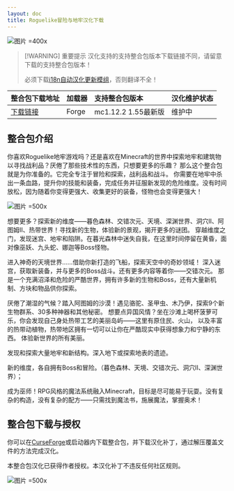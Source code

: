 ```yaml
---
layout: doc
title: Roguelike冒险与地牢汉化下载
---
```


![图片 =400x](https://media.forgecdn.net/attachments/267/833/2019-09-30_23.png)

> [!WARNING] 重要提示
> 汉化支持的支持整合包版本下载链接不同，请留意下载的支持整合包版本！
>
> 必须下载[i18n自动汉化更新模组](https://www.curseforge.com/api/v1/mods/297404/files/6351071/download)，否则翻译不全！

<DownloadLinks :methods="[
  { id: 'lanzou', text: '下载汉化', icon: '/imgs/svg/lanzou.svg', link: 'https://vmhanhuazu.lanzoui.com/s/Rad-vmct-114' },
  { id: 'bilibili', text: '专栏介绍（旧版）', icon: '/imgs/svg/bilibili.svg', link: 'https://www.bilibili.com/read/cv25214830/' },
  { id: 'curseforge', text: 'i18n自动汉化更新模组', icon: '/imgs/svg/curseforge.svg', link: 'https://www.curseforge.com/api/v1/mods/297404/files/6351071/download' },
  { id: 'lazy', text: '懒汉下载', icon: '/imgs/logo/logo_64.png', link: 'https://vmhanhuazu.lanzoui.com/s/Rad-vmct-114' }
]" />

| 整合包下载地址                                                                              | 加载器 | 支持整合包版本      | 汉化维护状态 |
| :------------------------------------------------------------------------------------------ | :----- | :------------------ | :----------- |
| [下载链接](https://www.curseforge.com/minecraft/modpacks/roguelike-adventures-and-dungeons) | Forge  | mc1.12.2 1.55最新版 | 维护中       |

## 整合包介绍

你喜欢Roguelike地牢游戏吗？还是喜欢在Minecraft的世界中探索地牢和建筑物以寻找战利品？厌倦了那些技术性的东西，只想要更多的乐趣？
那么这个整合包就是为你准备的。它完全专注于冒险和探索，战利品和战斗。
你需要在地牢中杀出一条血路，提升你的技能和装备，完成任务并征服新发现的危险维度。没有时间放松，因为随着你变得更强大、收集更好的装备，怪物也会变得更强大！

![图片 =500x](https://media.forgecdn.net/attachments/225/123/2018-02-28_11.png)

想要更多？探索新的维度——暮色森林、交错次元、天境、深渊世界、洞穴II、阿图姆II、热带世界！寻找新的生物，体验新的景观，揭开更多的谜团。
穿越维度之门，发现迷宫、地牢和陷阱。在暮光森林中迷失自我，在这里时间停留在黄昏，面对像巫妖、九头蛇、娜迦等Boss怪物。

进入神奇的天境世界……借助你新打造的飞船，探索天空中的奇妙领域！
深入迷宫，获取新装备，并与更多的Boss战斗。还有更多内容等着你——交错次元。
那是一个充满沼泽和危险的严酷世界，拥有许多新的生物和Boss，还有大量新机制、方块和物品供你探索。

厌倦了潮湿的气候？踏入阿图姆的沙漠！遇见骆驼、圣甲虫、木乃伊，探索9个新生物群系、30多种神器和其他秘密。
想要点异国风情？坐在沙滩上喝杯菠萝可乐，你会发现自己身处热带工艺的美丽岛屿——这里有原住民、火山，
以及丰富的热带动植物，热带地区拥有一切可以让你在严酷现实中获得想象力和宁静的东西。
体验新世界的所有美丽。

发现和探索大量地牢和新结构。深入地下或探索地表的遗迹。

新的维度，各自拥有Boss和冒险。（暮色森林、天境、交错次元、洞穴II、深渊世界）；

成为巫师！RPG风格的魔法系统融入Minecraft，目标是尽可能易于玩耍。没有复杂的构造，没有复杂的配方——只需找到魔法书，施展魔法，掌握奥术！

## 整合包下载与授权

你可以在[CurseForge](https://www.curseforge.com/minecraft/modpacks/roguelike-adventures-and-dungeons)或启动器内下载整合包，并下载汉化补丁，通过解压覆盖文件的方法完成汉化。

本整合包汉化已获得作者授权。本汉化补丁不违反任何社区规则。

![图片 =500x](/imgs/authorization/rad.png)

<DocSupport />
